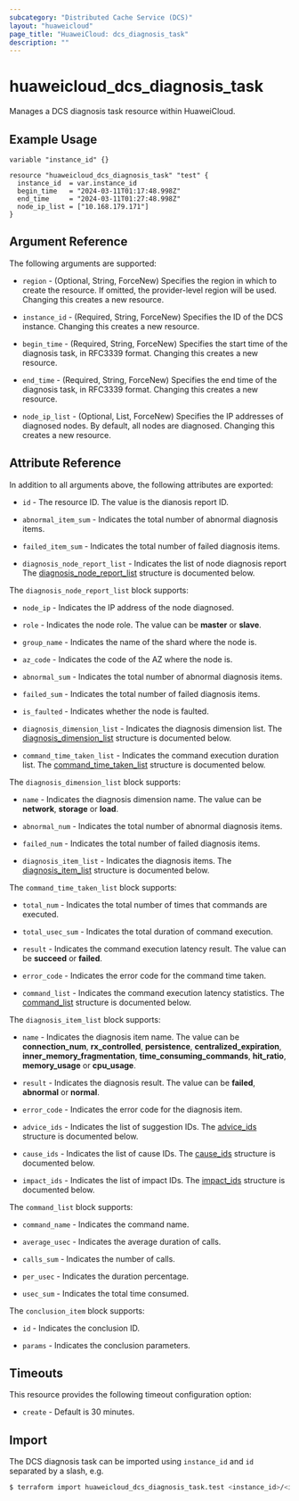 ```yaml
---
subcategory: "Distributed Cache Service (DCS)"
layout: "huaweicloud"
page_title: "HuaweiCloud: dcs_diagnosis_task"
description: ""
---
```


# huaweicloud_dcs_diagnosis_task

Manages a DCS diagnosis task resource within HuaweiCloud.

## Example Usage

```hcl
variable "instance_id" {}

resource "huaweicloud_dcs_diagnosis_task" "test" {
  instance_id  = var.instance_id
  begin_time   = "2024-03-11T01:17:48.998Z"
  end_time     = "2024-03-11T01:27:48.998Z"
  node_ip_list = ["10.168.179.171"]
}
```

## Argument Reference

The following arguments are supported:

* `region` - (Optional, String, ForceNew) Specifies the region in which to create the resource.
  If omitted, the provider-level region will be used. Changing this creates a new resource.

* `instance_id` - (Required, String, ForceNew) Specifies the ID of the DCS instance.
  Changing this creates a new resource.

* `begin_time` - (Required, String, ForceNew) Specifies the start time of the diagnosis task, in RFC3339 format.
  Changing this creates a new resource.

* `end_time` - (Required, String, ForceNew) Specifies the end time of the diagnosis task, in RFC3339 format.
  Changing this creates a new resource.

* `node_ip_list` - (Optional, List, ForceNew) Specifies the IP addresses of diagnosed nodes.
  By default, all nodes are diagnosed. Changing this creates a new resource.

## Attribute Reference

In addition to all arguments above, the following attributes are exported:

* `id` - The resource ID. The value is the dianosis report ID.

* `abnormal_item_sum` - Indicates the total number of abnormal diagnosis items.

* `failed_item_sum` - Indicates the total number of failed diagnosis items.

* `diagnosis_node_report_list` - Indicates the list of node diagnosis report
  The [diagnosis_node_report_list](#diagnosis_node_report_list) structure is documented below.

<a name="diagnosis_node_report_list"></a>
The `diagnosis_node_report_list` block supports:

* `node_ip` - Indicates the IP address of the node diagnosed.

* `role` - Indicates the node role. The value can be **master** or **slave**.

* `group_name` - Indicates the name of the shard where the node is.

* `az_code` - Indicates the code of the AZ where the node is.

* `abnormal_sum` - Indicates the total number of abnormal diagnosis items.

* `failed_sum` - Indicates the total number of failed diagnosis items.

* `is_faulted` - Indicates whether the node is faulted.

* `diagnosis_dimension_list` - Indicates the diagnosis dimension list.
  The [diagnosis_dimension_list](#diagnosis_dimension_list) structure is documented below.

* `command_time_taken_list` - Indicates the command execution duration list.
  The [command_time_taken_list](#command_time_taken_list) structure is documented below.

<a name="diagnosis_dimension_list"></a>
The `diagnosis_dimension_list` block supports:

* `name` - Indicates the diagnosis dimension name. The value can be **network**, **storage** or **load**.

* `abnormal_num` - Indicates the total number of abnormal diagnosis items.

* `failed_num` - Indicates the total number of failed diagnosis items.

* `diagnosis_item_list` - Indicates the diagnosis items.
  The [diagnosis_item_list](#diagnosis_item_list) structure is documented below.

<a name="command_time_taken_list"></a>
The `command_time_taken_list` block supports:

* `total_num` - Indicates the total number of times that commands are executed.

* `total_usec_sum` - Indicates the total duration of command execution.

* `result` - Indicates the command execution latency result. The value can be **succeed** or **failed**.

* `error_code` - Indicates the error code for the command time taken.

* `command_list` - Indicates the command execution latency statistics.
  The [command_list](#command_list) structure is documented below.

<a name="diagnosis_item_list"></a>
The `diagnosis_item_list` block supports:

* `name` - Indicates the diagnosis item name.
  The value can be **connection_num**, **rx_controlled**, **persistence**, **centralized_expiration**,
  **inner_memory_fragmentation**, **time_consuming_commands**, **hit_ratio**, **memory_usage** or **cpu_usage**.

* `result` - Indicates the diagnosis result. The value can be **failed**, **abnormal** or **normal**.

* `error_code` - Indicates the error code for the diagnosis item.

* `advice_ids` - Indicates the list of suggestion IDs.
  The [advice_ids](#conclusion_item) structure is documented below.

* `cause_ids` - Indicates the list of cause IDs.
  The [cause_ids](#conclusion_item) structure is documented below.

* `impact_ids` - Indicates the list of impact IDs.
  The [impact_ids](#conclusion_item) structure is documented below.

<a name="command_list"></a>
The `command_list` block supports:

* `command_name` - Indicates the command name.

* `average_usec` - Indicates the average duration of calls.

* `calls_sum` - Indicates the number of calls.

* `per_usec` - Indicates the duration percentage.

* `usec_sum` - Indicates the total time consumed.

<a name="conclusion_item"></a>
The `conclusion_item` block supports:

* `id` - Indicates the conclusion ID.

* `params` - Indicates the conclusion parameters.

## Timeouts

This resource provides the following timeout configuration option:

* `create` - Default is 30 minutes.

## Import

The DCS diagnosis task can be imported using `instance_id` and `id` separated by a slash, e.g.

```bash
$ terraform import huaweicloud_dcs_diagnosis_task.test <instance_id>/<id>
```
